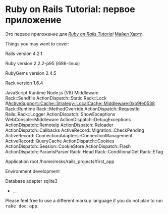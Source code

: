 
# Ruby on Rails Tutorial: первое приложение

Это первое приложение для
[*Ruby on Rails Tutorial*](http://railstutorial.org/)
 [Майкл Хартл](http://michaelhartl.com/).

Things you may want to cover:

Rails version	4.2.1

Ruby version	2.2.2-p95 (i686-linux)

RubyGems version	2.4.5

Rack version	1.6.4

JavaScript Runtime	Node.js (V8)
Middleware	
Rack::Sendfile
ActionDispatch::Static
Rack::Lock
#<ActiveSupport::Cache::Strategy::LocalCache::Middleware:0xb9fe0538>
Rack::Runtime
Rack::MethodOverride
ActionDispatch::RequestId
Rails::Rack::Logger
ActionDispatch::ShowExceptions
WebConsole::Middleware
ActionDispatch::DebugExceptions
ActionDispatch::RemoteIp
ActionDispatch::Reloader
ActionDispatch::Callbacks
ActiveRecord::Migration::CheckPending
ActiveRecord::ConnectionAdapters::ConnectionManagement
ActiveRecord::QueryCache
ActionDispatch::Cookies
ActionDispatch::Session::CookieStore
ActionDispatch::Flash
ActionDispatch::ParamsParser
Rack::Head
Rack::ConditionalGet
Rack::ETag

Application root	/home/msks/rails_projects/first_app

Environment	development

Database adapter	sqlite3

* ...


Please feel free to use a different markup language if you do not plan to run
<tt>rake doc:app</tt>.

